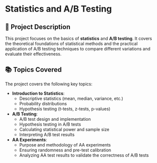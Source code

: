 # Statistics and A/B Testing

## 📌 Project Description
This project focuses on the basics of **statistics** and **A/B testing**. It covers the theoretical foundations of statistical methods and the practical application of A/B testing techniques to compare different variations and evaluate their effectiveness.

## 📚 Topics Covered
The project covers the following key topics:
- **Introduction to Statistics**:
  - Descriptive statistics (mean, median, variance, etc.)
  - Probability distributions
  - Hypothesis testing (t-tests, z-tests, p-values)
- **A/B Testing**:
  - A/B test design and implementation
  - Hypothesis testing in A/B tests
  - Calculating statistical power and sample size
  - Interpreting A/B test results
- **AA Experiments**:
  - Purpose and methodology of AA experiments
  - Ensuring randomness and pre-test calibration
  - Analyzing AA test results to validate the correctness of A/B tests
